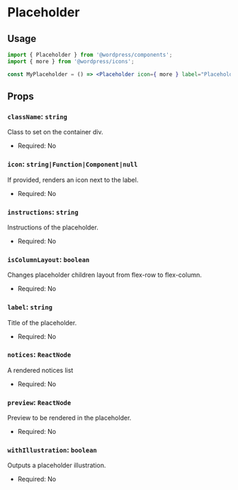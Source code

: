 # Placeholder

## Usage

```jsx
import { Placeholder } from '@wordpress/components';
import { more } from '@wordpress/icons';

const MyPlaceholder = () => <Placeholder icon={ more } label="Placeholder" />;
```

## Props

### `className`: `string`

Class to set on the container div.

-   Required: No

### `icon`: `string|Function|Component|null`

If provided, renders an icon next to the label.

-   Required: No

### `instructions`: `string`

Instructions of the placeholder.

-   Required: No

### `isColumnLayout`: `boolean`

Changes placeholder children layout from flex-row to flex-column.

-   Required: No

### `label`: `string`

Title of the placeholder.

-   Required: No

### `notices`: `ReactNode`

A rendered notices list

-   Required: No

### `preview`: `ReactNode`

Preview to be rendered in the placeholder.

-   Required: No

### `withIllustration`: `boolean`

Outputs a placeholder illustration.

-   Required: No
